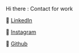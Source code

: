 Hi there : Contact for work

📝  [LinkedIn](https://www.linkedin.com/in/quangtnn2022) 

📸  [Instagram]()

📂  [Github](https://github.com/Quang-TNN)
